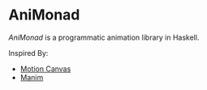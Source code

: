 # AniMonad
_AniMonad_ is a programmatic animation library in Haskell.

Inspired By:
- [Motion Canvas](https://motioncanvas.io/)
- [Manim](https://www.manim.community/)
